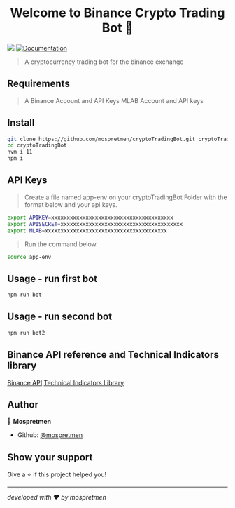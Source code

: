 <h1 align="center">Welcome to Binance Crypto Trading Bot 👋</h1>
<p>
  <img src="https://img.shields.io/badge/version-1.0.0-blue.svg?cacheSeconds=2592000" />
  <a href="https://github.com/mospretmen/cryptoTradingBot">
    <img alt="Documentation" src="https://img.shields.io/badge/documentation-yes-brightgreen.svg" target="_blank" />
  </a>
</p>

> A cryptocurrency trading bot for the binance exchange

## Requirements

> A Binance Account and API Keys
> MLAB Account and API keys

## Install

```sh
git clone https://github.com/mospretmen/cryptoTradingBot.git cryptoTradingBot
cd cryptoTradingBot
nvm i 11
npm i
```

## API Keys

> Create a file named app-env on your cryptoTradingBot Folder with the format below and your api keys. 

```sh
export APIKEY=xxxxxxxxxxxxxxxxxxxxxxxxxxxxxxxxxxxxxxx
export APISECRET=xxxxxxxxxxxxxxxxxxxxxxxxxxxxxxxxxxxxxxx
export MLAB=xxxxxxxxxxxxxxxxxxxxxxxxxxxxxxxxxxxxxxx
```

> Run the command below. 

```sh
source app-env
```

## Usage - run first bot

```sh
npm run bot
```

## Usage - run second bot

```sh
npm run bot2
```

## Binance API reference and Technical Indicators library

[Binance API](https://github.com/jaggedsoft/node-binance-api)
[Technical Indicators Library](https://www.npmjs.com/package/technicalindicators)

## Author

👤 **Mospretmen**

* Github: [@mospretmen](https://github.com/mospretmen)

## Show your support

Give a ⭐️ if this project helped you!

***
_developed with ❤️ by mospretmen_